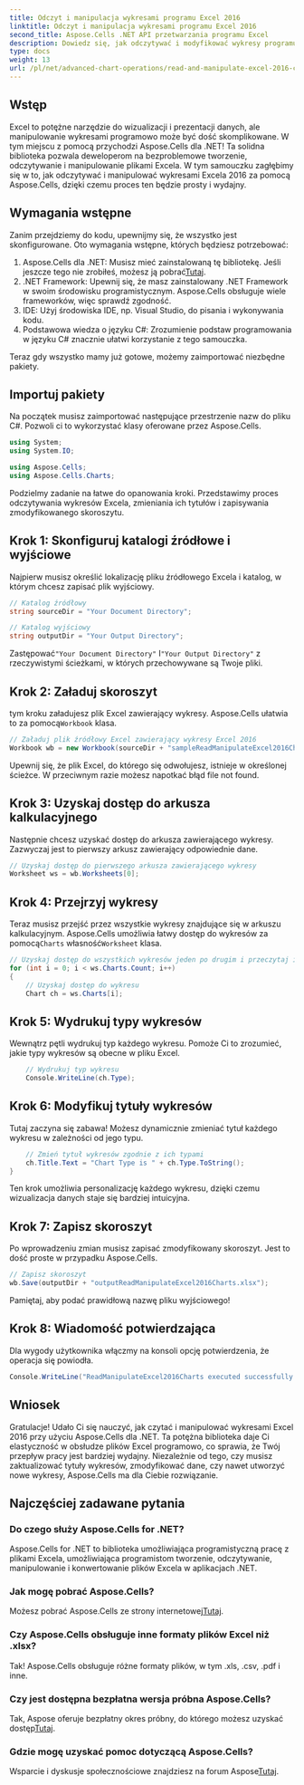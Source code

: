 ```yaml
---
title: Odczyt i manipulacja wykresami programu Excel 2016
linktitle: Odczyt i manipulacja wykresami programu Excel 2016
second_title: Aspose.Cells .NET API przetwarzania programu Excel
description: Dowiedz się, jak odczytywać i modyfikować wykresy programu Excel 2016 za pomocą pakietu Aspose.Cells dla platformy .NET, korzystając z tego przewodnika krok po kroku.
type: docs
weight: 13
url: /pl/net/advanced-chart-operations/read-and-manipulate-excel-2016-charts/
---
```

## Wstęp

Excel to potężne narzędzie do wizualizacji i prezentacji danych, ale manipulowanie wykresami programowo może być dość skomplikowane. W tym miejscu z pomocą przychodzi Aspose.Cells dla .NET! Ta solidna biblioteka pozwala deweloperom na bezproblemowe tworzenie, odczytywanie i manipulowanie plikami Excela. W tym samouczku zagłębimy się w to, jak odczytywać i manipulować wykresami Excela 2016 za pomocą Aspose.Cells, dzięki czemu proces ten będzie prosty i wydajny.

## Wymagania wstępne

Zanim przejdziemy do kodu, upewnijmy się, że wszystko jest skonfigurowane. Oto wymagania wstępne, których będziesz potrzebować:

1.  Aspose.Cells dla .NET: Musisz mieć zainstalowaną tę bibliotekę. Jeśli jeszcze tego nie zrobiłeś, możesz ją pobrać[Tutaj](https://releases.aspose.com/cells/net/).
2. .NET Framework: Upewnij się, że masz zainstalowany .NET Framework w swoim środowisku programistycznym. Aspose.Cells obsługuje wiele frameworków, więc sprawdź zgodność.
3. IDE: Użyj środowiska IDE, np. Visual Studio, do pisania i wykonywania kodu. 
4. Podstawowa wiedza o języku C#: Zrozumienie podstaw programowania w języku C# znacznie ułatwi korzystanie z tego samouczka.

Teraz gdy wszystko mamy już gotowe, możemy zaimportować niezbędne pakiety.

## Importuj pakiety

Na początek musisz zaimportować następujące przestrzenie nazw do pliku C#. Pozwoli ci to wykorzystać klasy oferowane przez Aspose.Cells.

```csharp
using System;
using System.IO;

using Aspose.Cells;
using Aspose.Cells.Charts;
```

Podzielmy zadanie na łatwe do opanowania kroki. Przedstawimy proces odczytywania wykresów Excela, zmieniania ich tytułów i zapisywania zmodyfikowanego skoroszytu.

## Krok 1: Skonfiguruj katalogi źródłowe i wyjściowe

Najpierw musisz określić lokalizację pliku źródłowego Excela i katalog, w którym chcesz zapisać plik wyjściowy.

```csharp
// Katalog źródłowy
string sourceDir = "Your Document Directory";

// Katalog wyjściowy
string outputDir = "Your Output Directory";
```

 Zastępować`"Your Document Directory"` I`"Your Output Directory"` z rzeczywistymi ścieżkami, w których przechowywane są Twoje pliki.

## Krok 2: Załaduj skoroszyt

 tym kroku załadujesz plik Excel zawierający wykresy. Aspose.Cells ułatwia to za pomocą`Workbook` klasa.

```csharp
// Załaduj plik źródłowy Excel zawierający wykresy Excel 2016
Workbook wb = new Workbook(sourceDir + "sampleReadManipulateExcel2016Charts.xlsx");
```

Upewnij się, że plik Excel, do którego się odwołujesz, istnieje w określonej ścieżce. W przeciwnym razie możesz napotkać błąd file not found.

## Krok 3: Uzyskaj dostęp do arkusza kalkulacyjnego

Następnie chcesz uzyskać dostęp do arkusza zawierającego wykresy. Zazwyczaj jest to pierwszy arkusz zawierający odpowiednie dane.

```csharp
// Uzyskaj dostęp do pierwszego arkusza zawierającego wykresy
Worksheet ws = wb.Worksheets[0];
```

## Krok 4: Przejrzyj wykresy

 Teraz musisz przejść przez wszystkie wykresy znajdujące się w arkuszu kalkulacyjnym. Aspose.Cells umożliwia łatwy dostęp do wykresów za pomocą`Charts` własność`Worksheet` klasa.

```csharp
// Uzyskaj dostęp do wszystkich wykresów jeden po drugim i przeczytaj ich typy
for (int i = 0; i < ws.Charts.Count; i++)
{
    // Uzyskaj dostęp do wykresu
    Chart ch = ws.Charts[i];
```

## Krok 5: Wydrukuj typy wykresów

Wewnątrz pętli wydrukuj typ każdego wykresu. Pomoże Ci to zrozumieć, jakie typy wykresów są obecne w pliku Excel.

```csharp
    // Wydrukuj typ wykresu
    Console.WriteLine(ch.Type);
```

## Krok 6: Modyfikuj tytuły wykresów

Tutaj zaczyna się zabawa! Możesz dynamicznie zmieniać tytuł każdego wykresu w zależności od jego typu.

```csharp
    // Zmień tytuł wykresów zgodnie z ich typami
    ch.Title.Text = "Chart Type is " + ch.Type.ToString();
}
```

Ten krok umożliwia personalizację każdego wykresu, dzięki czemu wizualizacja danych staje się bardziej intuicyjna.

## Krok 7: Zapisz skoroszyt

Po wprowadzeniu zmian musisz zapisać zmodyfikowany skoroszyt. Jest to dość proste w przypadku Aspose.Cells.

```csharp
// Zapisz skoroszyt
wb.Save(outputDir + "outputReadManipulateExcel2016Charts.xlsx");
```

Pamiętaj, aby podać prawidłową nazwę pliku wyjściowego!

## Krok 8: Wiadomość potwierdzająca

Dla wygody użytkownika włączmy na konsoli opcję potwierdzenia, że operacja się powiodła.

```csharp
Console.WriteLine("ReadManipulateExcel2016Charts executed successfully.");
```

## Wniosek

Gratulacje! Udało Ci się nauczyć, jak czytać i manipulować wykresami Excel 2016 przy użyciu Aspose.Cells dla .NET. Ta potężna biblioteka daje Ci elastyczność w obsłudze plików Excel programowo, co sprawia, że Twój przepływ pracy jest bardziej wydajny. Niezależnie od tego, czy musisz zaktualizować tytuły wykresów, zmodyfikować dane, czy nawet utworzyć nowe wykresy, Aspose.Cells ma dla Ciebie rozwiązanie.

## Najczęściej zadawane pytania

### Do czego służy Aspose.Cells for .NET?
Aspose.Cells for .NET to biblioteka umożliwiająca programistyczną pracę z plikami Excela, umożliwiająca programistom tworzenie, odczytywanie, manipulowanie i konwertowanie plików Excela w aplikacjach .NET.

### Jak mogę pobrać Aspose.Cells?
 Możesz pobrać Aspose.Cells ze strony internetowej[Tutaj](https://releases.aspose.com/cells/net/).

### Czy Aspose.Cells obsługuje inne formaty plików Excel niż .xlsx?
Tak! Aspose.Cells obsługuje różne formaty plików, w tym .xls, .csv, .pdf i inne.

### Czy jest dostępna bezpłatna wersja próbna Aspose.Cells?
 Tak, Aspose oferuje bezpłatny okres próbny, do którego możesz uzyskać dostęp[Tutaj](https://releases.aspose.com/).

### Gdzie mogę uzyskać pomoc dotyczącą Aspose.Cells?
 Wsparcie i dyskusje społecznościowe znajdziesz na forum Aspose[Tutaj](https://forum.aspose.com/c/cells/9).